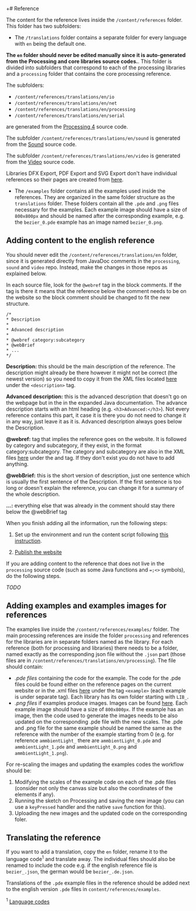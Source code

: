 +# Reference

The content for the reference lives inside the `/content/references` folder. This folder has two subfolders:

- The `/translations` folder contains a separate folder for every language with `en` being the default one.

**The `en` folder should never be edited manually since it is auto-generated from the Processing and core libraries source codes.**. This folder is divided into subfolders that correspond to each of the processing libraries and a `processing` folder that contains the core processing reference.

The subfolders:

- `/content/references/translations/en/io`
- `/content/references/translations/en/net`
- `/content/references/translations/en/processing`
- `/content/references/translations/en/serial`

are generated from the [Processing 4](https://github.com/processing/processing4) source code.

The subfolder `/content/references/translations/en/sound` is generated from the [Sound](https://github.com/processing/processing-sound) source code.

The subfolder `/content/references/translations/en/video` is generated from the [Video](https://github.com/processing/processing-video) source code.

Libraries DFX Export, PDF Export and SVG Export don't have individual references so their pages are created from [here](https://github.com/processing/processing-website/tree/master/content/pages/libraries).

- The `/examples` folder contains all the examples used inside the references. They are organized in the same folder structure as the `translations` folder. These folders contain all the `.pde` and `.png` files necessary for the examples. Each example image should have a size of `800x800px` and should be named after the corresponding example, e.g. the `bezier_0.pde` example has an image named `bezier_0.png`.

## Adding content to the english reference

You should never edit the `/content/references/translations/en` folder, since it is generated directly from JavaDoc comments in the `processing`, `sound` and `video` repo. Instead, make the changes in those repos as explained below.

In each source file, look for the `@webref` tag in the block comments. If the tag is there it means that the reference below the comment needs to be on the website so the block comment should be changed to fit the new structure.

```
/*
* Description
*
* Advanced description
*
* @webref category:subcategory
* @webBrief
* ...
*/
```

**Description:** this should be the main description of the reference. The description might already be there however it might not be correct (the newest version) so you need to copy it from the XML files located [here](https://github.com/processing/processing-docs/tree/master/content/api_en) under the `<description>` tag.

**Advanced description:** this is the advanced description that doesn't go on the webpage but in the in the expanded Java documentation. The advance description starts with an html heading (e.g. `<h3>Advanced:</h3>`). Not every reference contains this part, it case it is there you do not need to change it in any way, just leave it as it is. Advanced description always goes below the Description.

**@webref:** tag that implies the reference goes on the website. It is followed by category and subcategory, if they exist, in the format category:subcategory. The category and subcategory are also in the XML files [here](https://github.com/processing/processing-docs/tree/master/content/api_en) under the <category> and <subcategory> tag. If they don't exist you do not have to add anything.

**@webBrief:** this is the short version of description, just one sentence which is usually the first sentence of the Description. If the first sentence is too long or doesn't explain the reference, you can change it for a summary of the whole description.

**...:** everything else that was already in the comment should stay there below the @webBrief tag

When you finish adding all the information, run the following steps:

1. Set up the environment and run the content script following [this instruction](https://github.com/processing/processing-doclet/blob/main/README.md).

2. [Publish the website](/docs/publish.md)

If you are adding content to the reference that does not live in the `processing` source code (such as some Java functions and `=;<>` symbols), do the following steps.

_TODO_

## Adding examples and examples images for references

The examples live inside the `/content/references/examples/` folder. The main processing references are inside the folder `processing` and references for the libraries are in separate folders named as the library. For each reference (both for processing and libraries) there needs to be a folder, named exactly as the corresponding json file without the `.json` part (those files are in `/content/references/translations/en/processing`). The file should contain:

- _.pde files_ containing the code for the example. The code for the .pde files could be found either on the reference pages on the current website or in the .xml files [here](https://github.com/processing/processing-docs/tree/master/content/api_en) under the tag `<example>` (each example is under separate tag). Each library has its own folder starting with `LIB_`.
- _.png files_ if examples produce images. Images can be found [here](https://github.com/processing/processing-docs/tree/master/content/api_media). Each example image should have a size of `800x800px`. If the example has an image, then the code used to generate the images needs to be also updated on the corresponding .pde file with the new scales. The .pde and .png file for the same example should be named the same as the reference with the number of the example starting from 0 (e.g. for reference `ammbientLight_` there are `ammbientLight_0.pde` and `ammbientLight_1.pde` and `ammbientLight_0.png` and `ammbientLight_1.png`).

For re-scaling the images and updating the examples codes the workflow should be:

1. Modifying the scales of the example code on each of the .pde files (consider not only the canvas size but also the coordinates of the elements if any).
2. Running the sketch on Processing and saving the new image (you can use a `keyPressed` handler and the native `save` function for this).
3. Uploading the new images and the updated code on the corresponding foler.

## Translating the reference

If you want to add a translation, copy the `en` folder, rename it to the language code<sup>1</sup> and translate away. The individual files should also be renamed to include the code e.g. if the english reference file is `bezier_.json`, the german would be `bezier_.de.json`.

Translations of the `.pde` example files in the reference should be added next to the english version `.pde` files in `content/references/examples`.

<sup>1</sup> [Language codes](https://en.wikipedia.org/wiki/List_of_ISO_639-1_codes)
